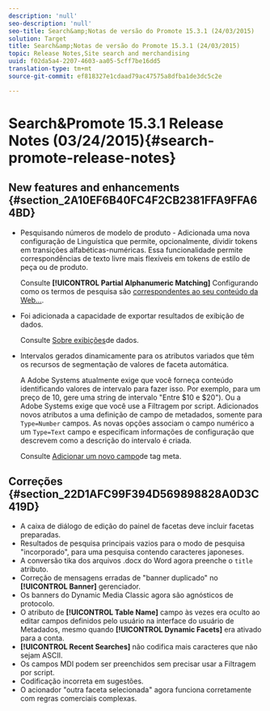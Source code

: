 ```yaml
---
description: 'null'
seo-description: 'null'
seo-title: Search&amp;Notas de versão do Promote 15.3.1 (24/03/2015)
solution: Target
title: Search&amp;Notas de versão do Promote 15.3.1 (24/03/2015)
topic: Release Notes,Site search and merchandising
uuid: f02da5a4-2207-4603-aa05-5cff7be16dd5
translation-type: tm+mt
source-git-commit: ef818327e1cdaad79ac47575a8dfba1de3dc5c2e

---
```



# Search&amp;Promote 15.3.1 Release Notes (03/24/2015){#search-promote-release-notes}

## New features and enhancements {#section_2A10EF6B40FC4F2CB2381FFA9FFA64BD}

* Pesquisando números de modelo de produto - Adicionada uma nova configuração de Linguística que permite, opcionalmente, dividir tokens em transições alfabéticas-numéricas. Essa funcionalidade permite correspondências de texto livre mais flexíveis em tokens de estilo de peça ou de produto.

   Consulte **[!UICONTROL Partial Alphanumeric Matching]** Configurando como os termos de pesquisa são [correspondentes ao seu conteúdo da Web...](../c-about-linguistics-menu/c-about-words-and-language.md#task_351A9144A51F4B41923BDBACDEF3B616).

* Foi adicionada a capacidade de exportar resultados de exibição de dados.

   Consulte [Sobre exibições](../c-about-reports-menu/c-about-data-views.md#concept_DCA897D074464BC1861AA47B40CC86C3)de dados.

* Intervalos gerados dinamicamente para os atributos variados que têm os recursos de segmentação de valores de faceta automática.

   A Adobe Systems atualmente exige que você forneça conteúdo identificando valores de intervalo para fazer isso. Por exemplo, para um preço de 10, gere uma string de intervalo &quot;Entre $10 e $20&quot;). Ou a Adobe Systems exige que você use a Filtragem por script. Adicionados novos atributos a uma definição de campo de metadados, somente para `Type=Number` campos. As novas opções associam o campo numérico a um `Type=Text` campo e especificam informações de configuração que descrevem como a descrição do intervalo é criada.

   Consulte [Adicionar um novo campo](../c-about-settings-menu/c-about-metadata-menu.md#task_6DF188C0FC7F4831A4444CA9AFA615E5)de tag meta.

## Correções {#section_22D1AFC99F394D569898828A0D3C419D}

* A caixa de diálogo de edição do painel de facetas deve incluir facetas preparadas.
* Resultados de pesquisa principais vazios para o modo de pesquisa &quot;incorporado&quot;, para uma pesquisa contendo caracteres japoneses.
* A conversão tika dos arquivos .docx do Word agora preenche o `title` atributo.
* Correção de mensagens erradas de &quot;banner duplicado&quot; no **[!UICONTROL Banner]** gerenciador.
* Os banners do Dynamic Media Classic agora são agnósticos de protocolo.
* O atributo de **[!UICONTROL Table Name]** campo às vezes era oculto ao editar campos definidos pelo usuário na interface do usuário de Metadados, mesmo quando **[!UICONTROL Dynamic Facets]** era ativado para a conta.
* **[!UICONTROL Recent Searches]** não codifica mais caracteres que não sejam ASCII.
* Os campos MDI podem ser preenchidos sem precisar usar a Filtragem por script.
* Codificação incorreta em sugestões.
* O acionador &quot;outra faceta selecionada&quot; agora funciona corretamente com regras comerciais complexas.

